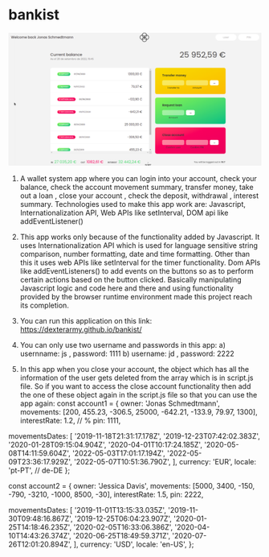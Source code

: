 # bankist

![bankist](bankist.png)

   1. A wallet system app where you can login into your account, check your balance, check the account movement summary, transfer money, take out a loan , close your account , check the deposit, withdrawal , interest summary. Technologies used to make this app work are: Javascript, Internationalization API,  Web APIs like setInterval, DOM api like addEventListener()
     
   2. This app works only because of the functionality added by Javascript. It uses Internationalization API which is used for language sensitive string comparison, number formatting, date and time formatting. Other than this it uses web APIs like setInterval for the timer functionality. Dom APIs like addEventListeners() to add events on the buttons so as to perform certain actions based on the button clicked. Basically manipulating Javascript logic and code here and there and using functionality provided by the browser runtime environment made this project reach its completion. 

3. You can run this application on this link: https://dexterarmy.github.io/bankist/

4. You can only use two username and passwords in this app: a) usernname: js , password: 1111  b) username: jd , password: 2222

5. In this app when you close your account, the object which has all the information of the user gets deleted from the array which is in script.js file. So if you want to access the close account functionality then add the one of these object again in the script.js file so that you can use the app again: 
const account1 = {
  owner: 'Jonas Schmedtmann',
  movements: [200, 455.23, -306.5, 25000, -642.21, -133.9, 79.97, 1300],
  interestRate: 1.2, // %
  pin: 1111,

  movementsDates: [
    '2019-11-18T21:31:17.178Z',
    '2019-12-23T07:42:02.383Z',
    '2020-01-28T09:15:04.904Z',
    '2020-04-01T10:17:24.185Z',
    '2020-05-08T14:11:59.604Z',
    '2022-05-03T17:01:17.194Z',
    '2022-05-09T23:36:17.929Z',
    '2022-05-07T10:51:36.790Z',
  ],
  currency: 'EUR',
  locale: 'pt-PT', // de-DE
};

const account2 = {
  owner: 'Jessica Davis',
  movements: [5000, 3400, -150, -790, -3210, -1000, 8500, -30],
  interestRate: 1.5,
  pin: 2222,

  movementsDates: [
    '2019-11-01T13:15:33.035Z',
    '2019-11-30T09:48:16.867Z',
    '2019-12-25T06:04:23.907Z',
    '2020-01-25T14:18:46.235Z',
    '2020-02-05T16:33:06.386Z',
    '2020-04-10T14:43:26.374Z',
    '2020-06-25T18:49:59.371Z',
    '2020-07-26T12:01:20.894Z',
  ],
  currency: 'USD',
  locale: 'en-US',
};
